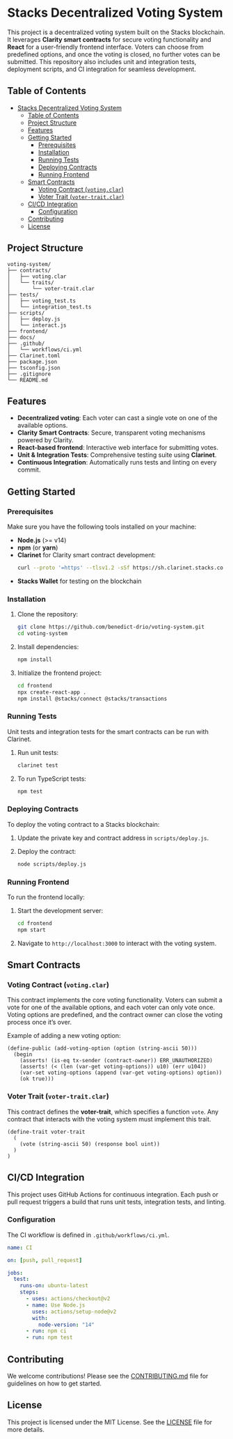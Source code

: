 # Stacks Decentralized Voting System

This project is a decentralized voting system built on the Stacks blockchain. It leverages **Clarity smart contracts** for secure voting functionality and **React** for a user-friendly frontend interface. Voters can choose from predefined options, and once the voting is closed, no further votes can be submitted. This repository also includes unit and integration tests, deployment scripts, and CI integration for seamless development.

## Table of Contents

- [Stacks Decentralized Voting System](#stacks-decentralized-voting-system)
	- [Table of Contents](#table-of-contents)
	- [Project Structure](#project-structure)
	- [Features](#features)
	- [Getting Started](#getting-started)
		- [Prerequisites](#prerequisites)
		- [Installation](#installation)
		- [Running Tests](#running-tests)
		- [Deploying Contracts](#deploying-contracts)
		- [Running Frontend](#running-frontend)
	- [Smart Contracts](#smart-contracts)
		- [Voting Contract (`voting.clar`)](#voting-contract-votingclar)
		- [Voter Trait (`voter-trait.clar`)](#voter-trait-voter-traitclar)
	- [CI/CD Integration](#cicd-integration)
		- [Configuration](#configuration)
	- [Contributing](#contributing)
	- [License](#license)

## Project Structure

```
voting-system/
├── contracts/
│   ├── voting.clar
│   └── traits/
│       └── voter-trait.clar
├── tests/
│   ├── voting_test.ts
│   └── integration_test.ts
├── scripts/
│   ├── deploy.js
│   └── interact.js
├── frontend/
├── docs/
├── .github/
│   └── workflows/ci.yml
├── Clarinet.toml
├── package.json
├── tsconfig.json
├── .gitignore
└── README.md
```

## Features

- **Decentralized voting**: Each voter can cast a single vote on one of the available options.
- **Clarity Smart Contracts**: Secure, transparent voting mechanisms powered by Clarity.
- **React-based frontend**: Interactive web interface for submitting votes.
- **Unit & Integration Tests**: Comprehensive testing suite using **Clarinet**.
- **Continuous Integration**: Automatically runs tests and linting on every commit.

## Getting Started

### Prerequisites

Make sure you have the following tools installed on your machine:

- **Node.js** (>= v14)
- **npm** (or **yarn**)
- **Clarinet** for Clarity smart contract development:
  ```bash
  curl --proto '=https' --tlsv1.2 -sSf https://sh.clarinet.stacks.co | sh
  ```
- **Stacks Wallet** for testing on the blockchain

### Installation

1. Clone the repository:

   ```bash
   git clone https://github.com/benedict-drio/voting-system.git
   cd voting-system
   ```

2. Install dependencies:

   ```bash
   npm install
   ```

3. Initialize the frontend project:
   ```bash
   cd frontend
   npx create-react-app .
   npm install @stacks/connect @stacks/transactions
   ```

### Running Tests

Unit tests and integration tests for the smart contracts can be run with Clarinet.

1. Run unit tests:

   ```bash
   clarinet test
   ```

2. To run TypeScript tests:
   ```bash
   npm test
   ```

### Deploying Contracts

To deploy the voting contract to a Stacks blockchain:

1. Update the private key and contract address in `scripts/deploy.js`.

2. Deploy the contract:
   ```bash
   node scripts/deploy.js
   ```

### Running Frontend

To run the frontend locally:

1. Start the development server:
   ```bash
   cd frontend
   npm start
   ```
2. Navigate to `http://localhost:3000` to interact with the voting system.

## Smart Contracts

### Voting Contract (`voting.clar`)

This contract implements the core voting functionality. Voters can submit a vote for one of the available options, and each voter can only vote once. Voting options are predefined, and the contract owner can close the voting process once it’s over.

Example of adding a new voting option:

```clarity
(define-public (add-voting-option (option (string-ascii 50)))
  (begin
    (asserts! (is-eq tx-sender (contract-owner)) ERR_UNAUTHORIZED)
    (asserts! (< (len (var-get voting-options)) u10) (err u104))
    (var-set voting-options (append (var-get voting-options) option))
    (ok true)))
```

### Voter Trait (`voter-trait.clar`)

This contract defines the **voter-trait**, which specifies a function `vote`. Any contract that interacts with the voting system must implement this trait.

```clarity
(define-trait voter-trait
  (
    (vote (string-ascii 50) (response bool uint))
  )
)
```

## CI/CD Integration

This project uses GitHub Actions for continuous integration. Each push or pull request triggers a build that runs unit tests, integration tests, and linting.

### Configuration

The CI workflow is defined in `.github/workflows/ci.yml`.

```yaml
name: CI

on: [push, pull_request]

jobs:
  test:
    runs-on: ubuntu-latest
    steps:
      - uses: actions/checkout@v2
      - name: Use Node.js
        uses: actions/setup-node@v2
        with:
          node-version: "14"
      - run: npm ci
      - run: npm test
```

## Contributing

We welcome contributions! Please see the [CONTRIBUTING.md](docs/CONTRIBUTING.md) file for guidelines on how to get started.

## License

This project is licensed under the MIT License. See the [LICENSE](LICENSE) file for more details.
